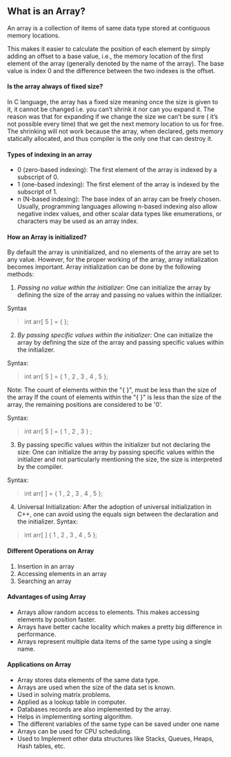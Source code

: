 ## What is an Array?
An array is a collection of items of same data type stored at contiguous memory locations. 

This makes it easier to calculate the position of each element by simply adding an offset to a base value, i.e., the memory location of the first element of the array (generally denoted by the name of the array). The base value is index 0 and the difference between the two indexes is the offset.

#### Is the array always of fixed size?
In C language, the array has a fixed size meaning once the size is given to it, it cannot be changed i.e. you can’t shrink it nor can you expand it. The reason was that for expanding if we change the size we can’t be sure ( it’s not possible every time) that we get the next memory location to us for free. The shrinking will not work because the array, when declared, gets memory statically allocated, and thus compiler is the only one that can destroy it.

#### Types of indexing in an array
 - 0 (zero-based indexing): The first element of the array is indexed by a subscript of 0.
 - 1 (one-based indexing): The first element of the array is indexed by the subscript of 1.
 - n (N-based indexing): The base index of an array can be freely chosen. Usually, programming languages allowing n-based indexing also allow negative index values, and other scalar data types like enumerations, or characters may be used as an array index.

#### How an Array is initialized?
By default the array is uninitialized, and no elements of the array are set to any value. However, for the proper working of the array, array initialization becomes important. Array initialization can be done by the following methods:

1. *Passing no value within the initializer*: One can initialize the array by defining the size of the array and passing no values within the initializer.

Syntax
> int arr[ 5 ] = {  };

2. *By passing specific values within the initializer*: One can initialize the array by defining the size of the array and passing specific values within the initializer. 

Syntax:
> int arr[ 5 ] = { 1 , 2 , 3 , 4 , 5 };

Note: The count of elements within the "{ }", must be less than the size of the array 
If the count of elements within the "{ }" is less than the size of the array, the remaining positions are considered to be '0'.

Syntax:
> int arr[ 5 ] = { 1 , 2 , 3 } ;

3. By passing specific values within the initializer but not declaring the size: One can initialize the array by passing specific values within the initializer and not particularly mentioning the size, the size is interpreted by the compiler.

Syntax:
> int arr[  ] = { 1 , 2 , 3 , 4 , 5 };

4. Universal Initialization: After the adoption of universal initialization in C++, one can avoid using the equals sign between the declaration and the initializer. 
Syntax:
> int arr[ ]  { 1 , 2 , 3 , 4 , 5 };

#### Different Operations on Array
1. Insertion in an array
2. Accessing elements in an array
3. Searching an array

#### Advantages of using Array
 - Arrays allow random access to elements. This makes accessing elements by position faster.
 - Arrays have better cache locality which makes a pretty big difference in performance.
 - Arrays represent multiple data items of the same type using a single name.

#### Applications on Array
 - Array stores data elements of the same data type.
 - Arrays are used when the size of the data set is known.
 - Used in solving matrix problems.
 - Applied as a lookup table in computer.
 - Databases records are also implemented by the array.
 - Helps in implementing sorting algorithm.
 - The different variables of the same type can be saved under one name
 - Arrays can be used for CPU scheduling.
 - Used to Implement other data structures like Stacks, Queues, Heaps, Hash tables, etc.
